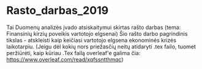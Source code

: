# Rasto_darbas_2019
Tai Duomenų analizės įvado atsiskaitymui skirtas rašto darbas (tema: Finansinių kirzių poveikis vartotojo elgsenai)
Šio rašto darbo pagrindinis tikslas - atskleisti kaip keičiasi vartotojo elgsena ekonominės krizės laikotarpiu.
(Jeigu dėl kokių nors priežasčių neitų atidaryti .tex failo, tuomet peržiūrėti, kaip kūriau .Tex failą overleaf'e galima čia: https://www.overleaf.com/read/xqfssntthmqc)
